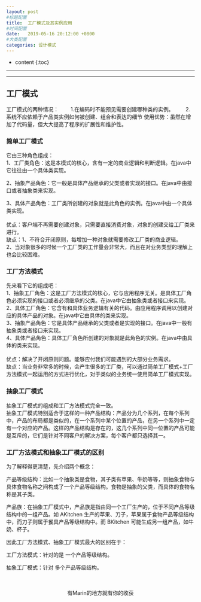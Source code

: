 ```yaml
---
layout: post
#标题配置
title:  工厂模式及其实例应用
#时间配置
date:   2019-05-16 20:12:00 +0800
#大类配置
categories: 设计模式
---
```


* content
{:toc}

---
---

## 工厂模式
工厂模式的两种情况：
　　1.在编码时不能预见需要创建哪种类的实例。
　　2.系统不应依赖于产品类实例如何被创建、组合和表达的细节
使用优势：虽然在增加了代码量，但大大提高了程序的扩展性和维护性。

### 简单工厂模式
它由三种角色组成：<br>
1、工厂类角色：这是本模式的核心，含有一定的商业逻辑和判断逻辑。在java中它往往由一个具体类实现。<br>

2、抽象产品角色：它一般是具体产品继承的父类或者实现的接口。在java中由接口或者抽象类来实现。<br>

3、具体产品角色：工厂类所创建的对象就是此角色的实例。在java中由一个具体类实现。<br>
<br>
优点：客户端不再需要创建对象，只需要直接消费对象，对象的创建交给工厂类来进行。<br>
缺点：1、不符合开闭原则，每增加一种对象就需要修改工厂类的商业逻辑。<br>
2、当对象很多的时候一个工厂类的工作量会非常大，而且在对业务类型的理解上也会比较困难。
### 工厂方法模式
先来看下它的组成吧：<br>
1、抽象工厂角色：这是工厂方法模式的核心，它与应用程序无关。是具体工厂角色必须实现的接口或者必须继承的父类。在java中它由抽象类或者接口来实现。<br>
2、具体工厂角色：它含有和具体业务逻辑有关的代码。由应用程序调用以创建对应的具体产品的对象。在java中它由具体的类来实现。<br>
3、抽象产品角色：它是具体产品继承的父类或者是实现的接口。在java中一般有抽象类或者接口来实现。<br>
4、具体产品角色：具体工厂角色所创建的对象就是此角色的实例。在java中由具体的类来实现。<br>
<br>
优点：解决了开闭原则问题。能够应付我们可能遇到的大部分业务需求。<br>
缺点：当业务非常多的时候，会产生很多的工厂类，可以通过简单工厂模式+工厂方法模式一起运用的方式进行优化，对于类似的业务统一使用简单工厂模式实现。<br>
### 抽象工厂模式
抽象工厂模式的组成和工厂方法模式完全一致。<br>
抽象工厂模式特别适合于这样的一种产品结构：产品分为几个系列，在每个系列中，产品的布局都是类似的，在一个系列中某个位置的产品，在另一个系列中一定有一个对应的产品。这样的产品结构是存在的，这几个系列中同一位置的产品可能是互斥的，它们是针对不同客户的解决方案，每个客户都只选择其一。

### 工厂方法模式和抽象工厂模式的区别
为了解释得更清楚，先介绍两个概念：<br>

产品等级结构：比如一个抽象类是食物，其子类有苹果、牛奶等等，则抽象食物与具体食物名称之间构成了一个产品等级结构。食物是抽象的父类，而具体的食物名称是其子类。<br>

产品族：在抽象工厂模式中，产品族是指由同一个工厂生产的，位于不同产品等级结构中的一组产品。如 AKitchen 生产的苹果、刀子，苹果属于食物产品等级结构中，而刀子则属于餐具产品等级结构中。而 BKitchen 可能生成另一组产品，如牛奶、杯子。<br>

因此工厂方法模式、抽象工厂模式最大的区别在于：<br>

工厂方法模式：针对的是 一个产品等级结构。<br>

抽象工厂模式：针对 多个产品等级结构。<br>
<br>

<br>

<center>有Marin的地方就有你的收获</center>